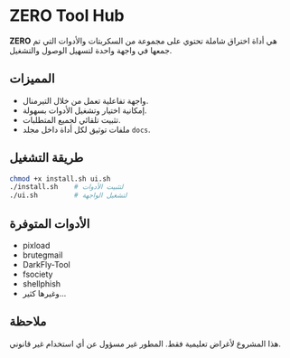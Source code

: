 # ZERO Tool Hub

**ZERO** هي أداة اختراق شاملة تحتوي على مجموعة من السكربتات والأدوات التي تم جمعها في واجهة واحدة لتسهيل الوصول والتشغيل.

## المميزات

- واجهة تفاعلية تعمل من خلال التيرمنال.
- إمكانية اختيار وتشغيل الأدوات بسهولة.
- تثبيت تلقائي لجميع المتطلبات.
- ملفات توثيق لكل أداة داخل مجلد `docs`.

## طريقة التشغيل

```bash
chmod +x install.sh ui.sh
./install.sh    # لتثبيت الأدوات
./ui.sh         # لتشغيل الواجهة
```

## الأدوات المتوفرة
- pixload
- brutegmail
- DarkFly-Tool
- fsociety
- shellphish
- وغيرها كثير...

## ملاحظة
هذا المشروع لأغراض تعليمية فقط. المطور غير مسؤول عن أي استخدام غير قانوني.
